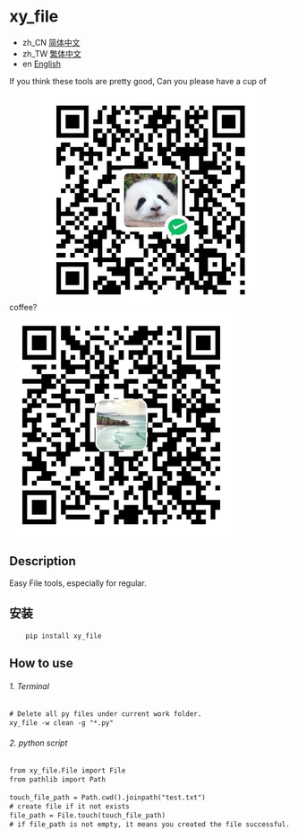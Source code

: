 # xy_file

- zh_CN [简体中文](readme/README_zh_CN.md)
- zh_TW [繁体中文](readme/README_zh_TW.md)
- en [English](readme/README_en.md)

If you think these tools are pretty good, Can you please have a cup of coffee?
![WeChat](readme/WeChat.png)
![Alipay](readme/Alipay.png)

## Description
Easy File tools, especially for regular.


## 安装

```
    pip install xy_file
```

## How to use

###### 1. Terminal
```
# Delete all py files under current work folder.
xy_file -w clean -g "*.py"

```

###### 2. python script

```
from xy_file.File import File
from pathlib import Path

touch_file_path = Path.cwd().joinpath("test.txt")
# create file if it not exists
file_path = File.touch(touch_file_path)
# if file_path is not empty, it means you created the file successful.
```